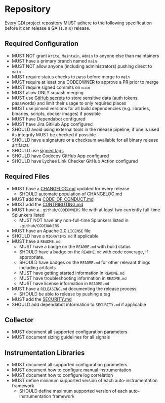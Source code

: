 # Repository

Every GDI project repository MUST adhere to the following specification before
it can release a GA (`1.0.0`) release.

## Required Configuration

- MUST NOT grant `Write`, `Maintain`, `Admin` to anyone else than maintainers
- MUST have a primary branch named `main`
- MUST NOT allow anyone (including administrators) pushing direct to `main`
- MUST require status checks to pass before merge to `main`
- MUST require at least one CODEOWNER to approve a PR prior to merge
- MUST require signed commits on `main`
- MUST allow ONLY squash merging
- MUST use [GitHub secrets](https://docs.github.com/en/actions/reference/encrypted-secrets) to store sensitive data (auth tokens, passwords) and limit their usage to only required places
- MUST use pinned versions for all build dependencies (e.g. libraries, binaries, scripts, docker images) if possible
- MUST have Dependabot configured
- MUST have Jira GitHub App configured
- SHOULD avoid using external tools in the release pipeline; if one is used its integrity MUST be checked if possible
- SHOULD have a signature or a checksum available for all binary release artifacts
- SHOULD use [signed tags](https://docs.github.com/en/github/authenticating-to-github/signing-tags)
- SHOULD have Codecov GitHub App configured
- SHOULD have Lychee Link Checker GitHub Action configured

## Required Files

- MUST have a [CHANGELOG.md](templates/CHANGELOG.md) updated for every release
  - SHOULD automate population of CHANGELOG.md
- MUST add the [CODE_OF_CONDUCT.md](templates/CODE_OF_CONDUCT.md)
- MUST add the [CONTRIBUTING.md](templates/CONTRIBUTING.md)
- MUST have a `.github/CODEOWNERS` file with at least two currently full-time Splunkers listed
  - MUST NOT have any non-full-time Splunkers listed in `.github/CODEOWNERS`
- MUST have an Apache 2.0 `LICENSE` file
- SHOULD have a `MIGRATING.md` if applicable
- MUST have a `README.md`
  - MUST have a badge on the `README.md` with build status
  - SHOULD have a badge on the `README.md` with code coverage, if appropriate.
  - SHOULD have badges on the `README.md` for other relevant things including artifacts
  - MUST have getting started information in `README.md`
  - MUST have troubleshooting information in `README.md`
  - MUST have license information in `README.md`
- MUST have a `RELEASING.md` documenting the release process
  - SHOULD be able to release by pushing a tag
- MUST add the [SECURITY.md](templates/SECURITY.md)
- SHOULD add dependabot information to `SECURITY.md` if applicable

## Collector

- MUST document all supported configuration parameters
- MUST document sizing guidelines for all signals

## Instrumentation Libraries

- MUST document all supported configuration parameters
- MUST document how to configure manual instrumentation
- MUST document how to configure log correlation
- MUST define minimum supported version of each auto-instrumentation framework
  - SHOULD define maximum supported version of each auto-instrumentation framework
